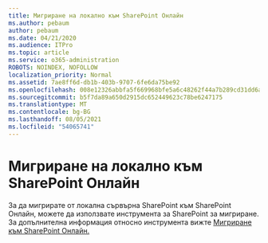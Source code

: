 ```yaml
---
title: Мигриране на локално към SharePoint Онлайн
ms.author: pebaum
author: pebaum
ms.date: 04/21/2020
ms.audience: ITPro
ms.topic: article
ms.service: o365-administration
ROBOTS: NOINDEX, NOFOLLOW
localization_priority: Normal
ms.assetid: 7ae8ff6d-db1b-403b-9707-6fe6da75be92
ms.openlocfilehash: 008e12326abbfa5f669968bfe5a6c48262f44a7b289cd31dd6a229f78d268a34
ms.sourcegitcommit: b5f7da89a650d2915dc652449623c78be6247175
ms.translationtype: MT
ms.contentlocale: bg-BG
ms.lasthandoff: 08/05/2021
ms.locfileid: "54065741"
---
```

# <a name="migrate-on-premises-to-sharepoint-online"></a>Мигриране на локално към SharePoint Онлайн

За да мигрирате от локална сървърна SharePoint към SharePoint Онлайн, можете да използвате инструмента за SharePoint за мигриране. За допълнителна информация относно инструмента вижте [Мигриране към SharePoint Онлайн.](https://go.microsoft.com/fwlink/?linkid=2019574)
  

